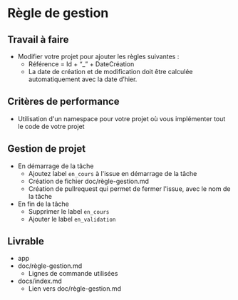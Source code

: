 # Règle de gestion

## Travail à faire

- Modifier votre projet pour ajouter les règles suivantes :  
  - Référence = Id + “_” + DateCréation
  - La date de création et de modification doit être calculée automatiquement avec la date d’hier.

## Critères de performance 

- Utilisation d'un namespace pour votre projet où vous implémenter tout le code de votre projet

## Gestion de projet 

- En démarrage de la tâche 
  - Ajoutez label `en_cours` à l'issue en démarrage de la tâche
  - Création de fichier doc/règle-gestion.md
  - Création de pullrequest qui permet de fermer l'issue, avec le nom de la tâche
- En fin de la tâche
  - Supprimer le label `en_cours`
  - Ajouter le label `en_validation`

## Livrable

- app
- doc/règle-gestion.md
  - Lignes de commande utilisées
- docs/index.md
  - Lien vers doc/règle-gestion.md